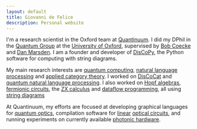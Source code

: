```yaml
---
layout: default
title: Giovanni de Felice
description: Personal website
---
```


I'm a research scientist in the Oxford team at [Quantinuum](https://www.quantinuum.com/).
I did my DPhil in the [Quantum Group](https://www.cs.ox.ac.uk/activities/quantum/)
at the [University of Oxford](https://en.wikipedia.org/wiki/University_of_Oxford),
supervised by [Bob Coecke](https://en.wikipedia.org/wiki/Bob_Coecke)
and [Dan Marsden](https://www.cs.ox.ac.uk/people/dan.marsden/).
I am a founder and developer of [DisCoPy](https://discopy.org), the Python software
for computing with string diagrams.

My main research interests are [quantum computing](https://en.wikipedia.org/wiki/Quantum_computing), [natural language processing](https://en.wikipedia.org/wiki/Natural_language_processing)
and [applied category theory](https://en.wikipedia.org/wiki/Applied_category_theory).
I worked on [DisCoCat](https://en.wikipedia.org/wiki/DisCoCat)
and [quantum natural language processing](https://en.wikipedia.org/wiki/Quantum_natural_language_processing).
I also worked on [Hopf algebras](https://www.cs.ox.ac.uk/people/bob.coecke/Giovanni), [fermionic circuits](https://arxiv.org/pdf/1801.01231.pdf),
the [ZX calculus](https://quantum-journal.org/papers/q-2021-03-25-421/)
and [dataflow programming](https://dl.acm.org/doi/10.1145/3531130.3533365),
all using [string diagrams](https://en.wikipedia.org/wiki/String_diagram)

At Quantinuum, my efforts are focused at developing graphical languages
for [quantum optics](https://en.wikipedia.org/wiki/Quantum_optics),
compilation software for [linear](https://arxiv.org/abs/2204.12985)
[optical circuits](https://en.wikipedia.org/wiki/Linear_optical_quantum_computing),
and running experiments on currently available [photonic hardware](https://en.wikipedia.org/wiki/Integrated_quantum_photonics).
